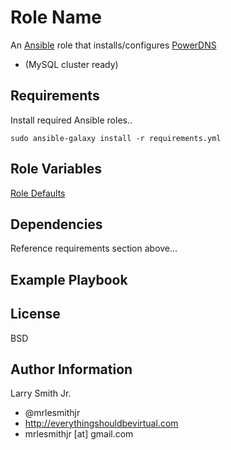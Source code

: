 Role Name
=========

An [Ansible] role that installs/configures [PowerDNS]
- (MySQL cluster ready)


Requirements
------------

Install required Ansible roles..  
```
sudo ansible-galaxy install -r requirements.yml
```

Role Variables
--------------

[Role Defaults](./defaults/main.yml)

Dependencies
------------

Reference requirements section above...

Example Playbook
----------------


License
-------

BSD

Author Information
------------------

Larry Smith Jr.
- @mrlesmithjr
- http://everythingshouldbevirtual.com
- mrlesmithjr [at] gmail.com

[Ansible]: <https://www.ansible.com>
[PowerDNS]: <https://www.powerdns.com/>
